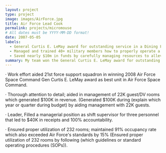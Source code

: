 ```yaml
---
layout: project
type: project
image: images/AirForce.jpg
title: Air Force Lead Cook
permalink: projects/micromouse
# All dates must be YYYY-MM-DD format!
date: 2007-05-05
labels:
  - General Curtis E. LeMay award for outstanding service in a Dining Facility
  - Managed and trained 40+ military members how to properly operate a Dining Facility
  - Saved nearly $10m in funds by carefully managing resources to alleviate waste
summary: My team won the General Curtis E. LeMay award for outstanding service in a Dining Facility.
---
```



· Work effort aided 21st force support squadron in winning 2008 Air Force Space Command Gen Curtis E. LeMay award as best unit in Air Force Space Command.

· Thorough attention to detail; aided in management of 22K guest/DV rooms which generated $100K in revenue. (Generated $100K during (explain which year or quarter during budget) by aiding management with 22K guests.

· Leader,  Filled a managerial position as shift supervisor for three personnel that led to $40K in receipts and 100% accountability.

· Ensured proper utilization of 232 rooms; maintained 91% occupancy rate which also exceeded Air Force's standards by 15% (Ensured proper utilization of 232 rooms by following (which guidelines or standard operating procedures (SOPs)).



